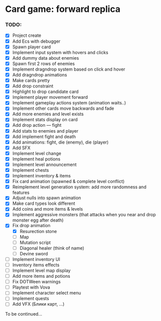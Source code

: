 # Card game: forward replica

### TODO:
- [x] Project create
- [x] Add Ecs with debugger
- [x] Spawn player card
- [x] Implement input system with hovers and clicks
- [x] Add dummy data about enemies
- [x] Spawn first 2 rows of enemies
- [x] Implement dragndrop system based on click and hover
- [x] Add dragndrop animations
- [x] Make cards pretty
- [x] Add drop constraint
- [x] Highlight to drop candidate card 
- [x] Implement player movement forward
- [x] Implement gameplay actions system (animation waits..)
- [x] Implement other cards move backwards and fade
- [x] Add more enemies and level exists
- [x] Implement stats display on card
- [x] Add drop action — fight
- [x] Add stats to enemies and player
- [x] Add implement fight and death
- [x] Add animations: fight, die (enemy), die (player)
- [x] Add SFX
- [x] Implement level change
- [x] Implement heal potions
- [x] Implement level announcement
- [x] Implement chests
- [x] Implement inventory & items
- [x] Fix card animation (spawned & complete level conflict)
- [x] Reimplement level generation system: add more randomness and features
- [x] Adjust nulls into spawn animation
- [x] Make card types look different
- [x] Add coins and more items & levels
- [x] Implement aggressive monsters (that attacks when you near and drop monster egg after death) 
- [x] Fix drop animation 
  - [x] Resurection stone
  - [ ] Map
  - [ ] Mutation script
  - [ ] Diagonal healer (think of name)
  - [ ] Devine sword
- [ ] Implement inventory UI
- [ ] Inventory items effects
- [ ] Implement level map display
- [ ] Add more items and potions
- [ ] Fix DOTWeen warnings
- [ ] Playtest with Vova
- [ ] Implement character select menu
- [ ] Implement quests
- [ ] Add VFX (Блики карт, ...)

To be continued... 

